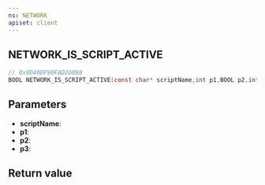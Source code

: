 ```yaml
---
ns: NETWORK
apiset: client
---
```

## NETWORK_IS_SCRIPT_ACTIVE

```c
// 0x9D40DF90FAD26098
BOOL NETWORK_IS_SCRIPT_ACTIVE(const char* scriptName,int p1,BOOL p2,int p3);
```


## Parameters
* **scriptName**:
* **p1**:
* **p2**:
* **p3**:

## Return value